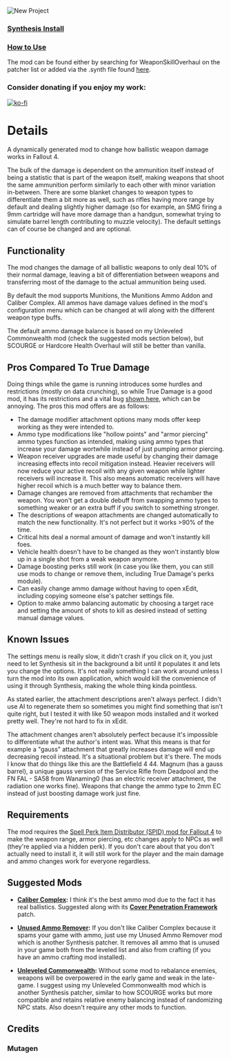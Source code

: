 ![New Project](https://github.com/ReaperAnon/CALIBER-Damage-Overhaul/assets/63963239/11598e7d-0f1b-4c08-b47a-024cb4ab7601)

### [Synthesis Install](https://github.com/Mutagen-Modding/Synthesis/wiki/Installation)
### [How to Use](https://github.com/Mutagen-Modding/Synthesis/wiki/Typical-Usage#adding-patchers)

The mod can be found either by searching for WeaponSkillOverhaul on the patcher list or added via the .synth file found [here](https://github.com/ReaperAnon/CALIBER-Damage-Overhaul/releases/tag/meta).

### Consider donating if you enjoy my work:
[![ko-fi](https://ko-fi.com/img/githubbutton_sm.svg)](https://ko-fi.com/A0A6P3CRK)

# Details
A dynamically generated mod to change how ballistic weapon damage works in Fallout 4.

The bulk of the damage is dependent on the ammunition itself instead of being a statistic that is part of the weapon itself, making weapons that shoot the same ammunition perform similarly to each other with minor variation in-between. There are some blanket changes to weapon types to differentiate them a bit more as well, such as rifles having more range by default and dealing slightly higher damage (so for example, an SMG firing a 9mm cartridge will have more damage than a handgun, somewhat trying to simulate barrel length contributing to muzzle velocity). The default settings can of course be changed and are optional.

## Functionality
The mod changes the damage of all ballistic weapons to only deal 10% of their normal damage, leaving a bit of differentiation between weapons and transferring most of the damage to the actual ammunition being used.

By default the mod supports Munitions, the Munitions Ammo Addon and Caliber Complex. All ammos have damage values defined in the mod's configuration menu which can be changed at will along with the different weapon type buffs.

The default ammo damage balance is based on my Unleveled Commonwealth mod (check the suggested mods section below), but SCOURGE or Hardcore Health Overhaul will still be better than vanilla. 

## Pros Compared To True Damage
Doing things while the game is running introduces some hurdles and restrictions (mostly on data crunching), so while True Damage is a good mod, it has its restrictions and a vital bug [shown here](https://youtu.be/re3UGfGrUK8?si=GTQi6WXRk0hOwDcR&t=607), which can be annoying. The pros this mod offers are as follows:

- The damage modifier attachment options many mods offer keep working as they were intended to.
- Ammo type modifications like "hollow points" and "armor piercing" ammo types function as intended, making using ammo types that increase your damage wortwhile instead of just pumping armor piercing.
- Weapon receiver upgrades are made useful by changing their damage increasing effects into recoil mitigation instead. Heavier receivers will now reduce your active recoil with any given weapon while lighter receivers will increase it. This also means automatic receivers will have higher recoil which is a much better way to balance them.
- Damage changes are removed from attachments that rechamber the weapon. You won't get a double debuff from swapping ammo types to something weaker or an extra buff if you switch to something stronger.
- The descriptions of weapon attachments are changed automatically to match the new functionality. It's not perfect but it works >90% of the time.
- Critical hits deal a normal amount of damage and won't instantly kill foes.
- Vehicle health doesn't have to be changed as they won't instantly blow up in a single shot from a weak weapon anymore.
- Damage boosting perks still work (in case you like them, you can still use mods to change or remove them, including True Damage's perks module).
- Can easily change ammo damage without having to open xEdit, including copying someone else's patcher settings file.
- Option to make ammo balancing automatic by choosing a target race and setting the amount of shots to kill as desired instead of setting manual damage values.

## Known Issues
The settings menu is really slow, it didn't crash if you click on it, you just need to let Synthesis sit in the background a bit until it populates it and lets you change the options. It's not really something I can work around unless I turn the mod into its own application, which would kill the convenience of using it through Synthesis, making the whole thing kinda pointless.

As stated earlier, the attachment descriptions aren't always perfect. I didn't use AI to regenerate them so sometimes you might find something that isn't quite right, but I tested it with like 50 weapon mods installed and it worked pretty well. They're not hard to fix in xEdit.

The attachment changes aren't absolutely perfect because it's impossible to differentiate what the author's intent was. What this means is that for example a "gauss" attachment that greatly increases damage will end up decreasing recoil instead.
It's a situational problem but it's there. The mods I know that do things like this are the Battlefield 4 44. Magnum (has a gauss barrel), a unique gauss version of the Service Rifle from Deadpool and the FN FAL - SA58 from Wanaming0 (has an electric receiver attachment, the radiation one works fine). Weapons that change the ammo type to 2mm EC instead of just boosting damage work just fine.

## Requirements
The mod requires the [Spell Perk Item Distributor (SPID) mod for Fallout 4](https://www.nexusmods.com/fallout4/mods/48365) to make the weapon range, armor piercing, etc changes apply to NPCs as well (they're applied via a hidden perk). If you don't care about that you don't actually need to install it, it will still work for the player and the main damage and ammo changes work for everyone regardless.

## Suggested Mods
- **[Caliber Complex](https://www.nexusmods.com/fallout4/mods/50111?):** I think it's the best ammo mod due to the fact it has real ballistics. Suggested along with its **[Cover Penetration Framework](https://www.nexusmods.com/fallout4/mods/55959)** patch.
  
- **[Unused Ammo Remover](https://github.com/ReaperAnon/UnusedAmmoRemover):** If you don't like Caliber Complex because it spams your game with ammo, just use my Unused Ammo Remover mod which is another Synthesis patcher. It removes all ammo that is unused in your game both from the leveled list and also from crafting (if you have an ammo crafting mod installed).
  
- **[Unleveled Commonwealth](https://github.com/ReaperAnon/Unleveled-Commonwealth):** Without some mod to rebalance enemies, weapons will be overpowered in the early game and weak in the late-game. I suggest using my Unleveled Commonwealth mod which is another Synthesis patcher, similar to how SCOURGE works but more compatible and retains relative enemy balancing instead of randomizing NPC stats. Also doesn't require any other mods to function.

## Credits
### Mutagen
